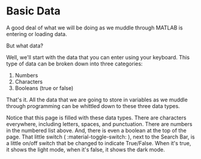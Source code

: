 # Basic Data

A good deal of what we will be doing as we muddle through MATLAB is entering or loading data.

But what data?

Well, we'll start with the data that you can enter using your keyboard. This type of data can be broken down into three categories:

1. Numbers
2. Characters
3. Booleans (true or false)

That's it. All the data that we are going to store in variables as we muddle through programming can be whittled down to these three data types.

Notice that this page is filled with these data types. There are characters everywhere, including letters, spaces, and punctuation. There are numbers in the numbered list above. And, there is even a boolean at the top of the page. That little switch ( :material-toggle-switch: ), next to the Search Bar, is a little on/off switch that be changed to indicate True/False. When it's true, it shows the light mode, when it's false, it shows the dark mode.